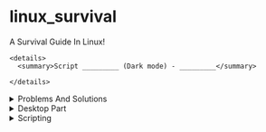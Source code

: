 # linux_survival
A Survival Guide In Linux!


```
<details>
  <summary>Script _________ (Dark mode) - _________</summary>

</details>
```



<details>
  <summary>Problems And Solutions</summary>

Problem: 
Solution: 

- Problem: Slow system, etc.
  - Solution: `Add additional desktop environment(in this case LXDE) logout, and choose that, and login`

- Problem: tar.bz2 files, how to open?
  - Solution: `engrampa or xarchiver (engrampa worked)`

</details>

<details>
  <summary>Desktop Part</summary>

## Install different Desktop Environments
- ⚠️ Note!  sometimes it can error on different OS's, like `gnome` not found, try `gnome-desktop`, or similar
```sh

# install and re install
# in case of issues (Ubuntu Specific but good to know for other D.envs)
sudo apt install ubuntu-desktop      # Installs Ubuntu desktop
sudo apt-get install ubuntu-gnome-desktop     # installs gnome in ubuntu
sudo apt-get install --reinstall ubuntu-gnome-desktop     # reinstalls gnome in ubuntu

# personal choie
sudo apt install lxde
sudo apt install lxde-desktop

# Gnome
sudo apt install gnome
sudo apt install gnome-desktop

# Mate
sudo apt install mate

# KDE/PLASMA
sudo apt install kde
sudo apt install plasma
sudo apt install plasma-kde
sudo apt install kde-plasma

```

## Further Readings
- https://stackexchange.com/search?q=separate+desktop+enviroments


</details>


<details>
  <summary>Scripting</summary>



# A script which uses Zenity for gui boxes
## it lets you choose the desktop environment to install then it outputs the command 


<details>
  <summary>Screenshots</summary>

![image](https://github.com/user-attachments/assets/fcdc7d83-0864-43c0-8032-31acae35ce91)
![image](https://github.com/user-attachments/assets/697b9f9c-2bb1-462f-9826-8cb76b1f58b5)

</details>

<details>
  <summary>Script A (Light Mode)  - Desktop-Env Handling</summary>

```sh

#F1() {
#    local A="$1"
#    echo "hello: $A..."
#    zenity --info --text="do something with $A"
#}




#!/bin/bash

# Function to output the install command for the selected desktop environment
output_install_command() {
    local desktop_env="$1"
    echo "Command to install $desktop_env: sudo apt install -y $desktop_env"
}

# Create a list of desktop environments
desktop_envs=("GNOME" "KDE" "XFCE" "LXQt" "MATE" "Cinnamon")

# Create a selection dialog
chosen_env=$(zenity --list \
    --title="Choose Desktop Environment" \
    --text="Select a desktop environment to install:" \
    --column="Desktop Environments" "${desktop_envs[@]}" \
    --height=300 --width=400)

# Check if the user made a selection
if [ -z "$chosen_env" ]; then
    zenity --error --text="No selection made. Exiting."
    exit 1
fi

# Map the selection to the corresponding package name
case "$chosen_env" in
    "GNOME")
        pkg="ubuntu-desktop"
        ;;
    "KDE")
        pkg="kubuntu-desktop"
        ;;
    "XFCE")
        pkg="xubuntu-desktop"
        ;;
    "LXQt")
        pkg="lxqt"
        ;;
    "MATE")
        pkg="ubuntu-mate-desktop"
        ;;
    "Cinnamon")
        pkg="cinnamon"
        ;;
    *)
        zenity --error --text="Invalid selection. Exiting."
        exit 1
        ;;
esac

# Output the command
output_install_command "$pkg" | zenity --info --text="$(output_install_command "$pkg")"
```

</details>


<details>
  <summary>Script B (Dark mode) - Desktop-Env Handling</summary>



```sh
#!/bin/bash

# Function to output the install command for the selected desktop environment
output_install_command() {
    local desktop_env="$1"
    echo "Command to install $desktop_env: sudo apt install -y $desktop_env"
}

# Create a list of desktop environments
desktop_envs=("GNOME" "KDE" "XFCE" "LXQt" "MATE" "Cinnamon")

# Set the GTK theme to dark mode
export GTK_THEME="Adwaita:dark"

# Create a selection dialog
chosen_env=$(zenity --list \
    --title="Choose Desktop Environment" \
    --text="Select a desktop environment to install:" \
    --column="Desktop Environments" "${desktop_envs[@]}" \
    --height=300 --width=400)

# Check if the user made a selection
if [ -z "$chosen_env" ]; then
    zenity --error --text="No selection made. Exiting."
    exit 1
fi

# Map the selection to the corresponding package name
case "$chosen_env" in
    "GNOME")
        pkg="ubuntu-desktop"
        ;;
    "KDE")
        pkg="kubuntu-desktop"
        ;;
    "XFCE")
        pkg="xubuntu-desktop"
        ;;
    "LXQt")
        pkg="lxqt"
        ;;
    "MATE")
        pkg="ubuntu-mate-desktop"
        ;;
    "Cinnamon")
        pkg="cinnamon"
        ;;
    *)
        zenity --error --text="Invalid selection. Exiting."
        exit 1
        ;;
esac

# Output the command
output_install_command "$pkg" | zenity --info --text="$(output_install_command "$pkg")"
```

</details>













<details>
  <summary>Script C (Dark mode) - SSH Handling</summary>

```sh

#!/bin/bash

# Function to output the install command for the selected SSH option
output_command() {
    local action="$1"
    local service="$2"
    case "$action" in
        "install")
            echo "Command to install $service: sudo apt install -y $service"
            ;;
        "remove")
            echo "Command to remove $service: sudo apt remove -y $service"
            ;;
        "enable")
            echo "Command to enable $service: sudo systemctl enable $service"
            ;;
        "disable")
            echo "Command to disable $service: sudo systemctl disable $service"
            ;;
        *)
            echo "Invalid action."
            ;;
    esac
}

# Create a list of SSH options
ssh_services=("OpenSSH Client" "OpenSSH Server")

# Set the GTK theme to dark mode
export GTK_THEME="Adwaita:dark"

# Create a selection dialog for action
chosen_action=$(zenity --list \
    --title="Choose SSH Action" \
    --text="Select an action for SSH:" \
    --column="Actions" "install" "remove" "enable" "disable" \
    --height=300 --width=400)

# Check if the user made a selection
if [ -z "$chosen_action" ]; then
    zenity --error --text="No action selected. Exiting."
    exit 1
fi

# Create a selection dialog for SSH service
chosen_service=$(zenity --list \
    --title="Choose SSH Service" \
    --text="Select an SSH service:" \
    --column="SSH Services" "${ssh_services[@]}" \
    --height=300 --width=400)

# Check if the user made a selection
if [ -z "$chosen_service" ]; then
    zenity --error --text="No service selected. Exiting."
    exit 1
fi

# Map the selection to the corresponding package name
case "$chosen_service" in
    "OpenSSH Client")
        service="openssh-client"
        ;;
    "OpenSSH Server")
        service="openssh-server"
        ;;
    *)
        zenity --error --text="Invalid selection. Exiting."
        exit 1
        ;;
esac

# Output the command
output_command "$chosen_action" "$service" | zenity --info --text="$(output_command "$chosen_action" "$service")"


```

</details>













</details>

